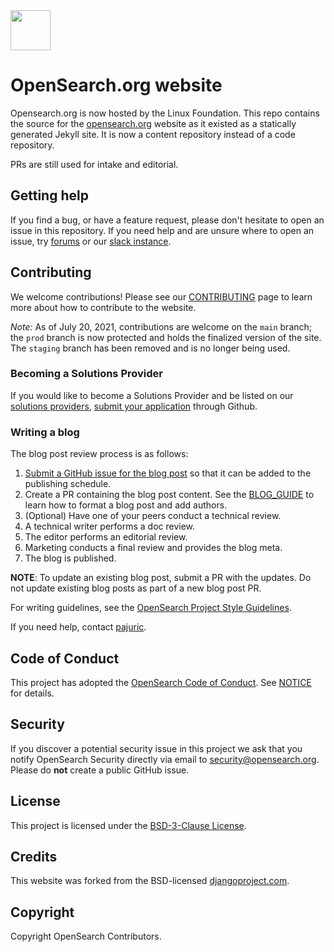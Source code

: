 <img src="https://opensearch.org/assets/img/opensearch-logo-themed.svg" height="64px">

# OpenSearch.org website

Opensearch.org is now hosted by the Linux Foundation. This repo contains the source for the [opensearch.org](https://opensearch.org/) website as it existed as a statically generated Jekyll site. It is now a content repository instead of a code repository. 

PRs are still used for intake and editorial.

## Getting help

If you find a bug, or have a feature request, please don't hesitate to open an issue in this repository. If you need help and are unsure where to open an issue, try [forums](https://forum.opensearch.org/) or our [slack instance](https://www.opensearch.org/slack.html).

## Contributing

We welcome contributions! Please see our [CONTRIBUTING](CONTRIBUTING.md) page to learn more about how to contribute to the website. 

_Note:_ As of July 20, 2021, contributions are welcome on the `main` branch; the `prod` branch is now protected and holds the finalized version of the site. The `staging` branch has been removed and is no longer being used.

### Becoming a Solutions Provider

If you would like to become a Solutions Provider and be listed on our [solutions providers](https://opensearch.org/solutions-providers/), [submit your application](https://github.com/opensearch-project/project-website/issues/new?template=solutions_provider_update.md) through Github.

### Writing a blog

The blog post review process is as follows:

1. [Submit a GitHub issue for the blog post](https://github.com/opensearch-project/project-website/issues/new?template=blog_post.yml) so that it can be added to the publishing schedule.
1. Create a PR containing the blog post content. See the [BLOG_GUIDE](BLOG_GUIDE.md) to learn how to format a blog post and add authors. 
1. (Optional) Have one of your peers conduct a technical review.
1. A technical writer performs a doc review.
1. The editor performs an editorial review.
1. Marketing conducts a final review and provides the blog meta.
1. The blog is published.

**NOTE**: To update an existing blog post, submit a PR with the updates. Do not update existing blog posts as part of a new blog post PR.

For writing guidelines, see the [OpenSearch Project Style Guidelines](https://github.com/opensearch-project/documentation-website/blob/main/STYLE_GUIDE.md).

If you need help, contact [pajuric](https://github.com/pajuric).

## Code of Conduct

This project has adopted the [OpenSearch Code of Conduct](CODE_OF_CONDUCT.md).  See [NOTICE](https://github.com/opensearch-project/.github/blob/main/NOTICE.txt) for details.

## Security

If you discover a potential security issue in this project we ask that you notify OpenSearch Security directly via email to security@opensearch.org. Please do **not** create a public GitHub issue.

## License

This project is licensed under the [BSD-3-Clause License](LICENSE).

## Credits

This website was forked from the BSD-licensed [djangoproject.com](https://github.com/django/djangoproject.com).

## Copyright

Copyright OpenSearch Contributors. 
